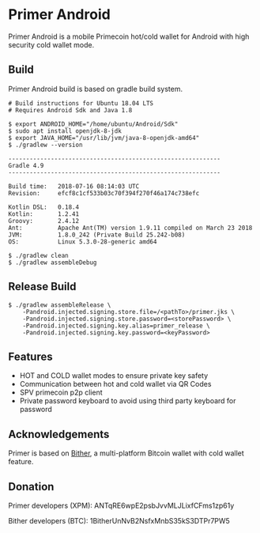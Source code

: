 Primer Android
==============

Primer Android is a mobile Primecoin hot/cold wallet for Android with high security cold wallet mode.

## Build

Primer Android build is based on gradle build system.

```
# Build instructions for Ubuntu 18.04 LTS
# Requires Android Sdk and Java 1.8

$ export ANDROID_HOME="/home/ubuntu/Android/Sdk"
$ sudo apt install openjdk-8-jdk
$ export JAVA_HOME="/usr/lib/jvm/java-8-openjdk-amd64"
$ ./gradlew --version

------------------------------------------------------------
Gradle 4.9
------------------------------------------------------------

Build time:   2018-07-16 08:14:03 UTC
Revision:     efcf8c1cf533b03c70f394f270f46a174c738efc

Kotlin DSL:   0.18.4
Kotlin:       1.2.41
Groovy:       2.4.12
Ant:          Apache Ant(TM) version 1.9.11 compiled on March 23 2018
JVM:          1.8.0_242 (Private Build 25.242-b08)
OS:           Linux 5.3.0-28-generic amd64

$ ./gradlew clean
$ ./gradlew assembleDebug
```

## Release Build

```
$ ./gradlew assembleRelease \
    -Pandroid.injected.signing.store.file=/<pathTo>/primer.jks \
    -Pandroid.injected.signing.store.password=<storePassword> \
    -Pandroid.injected.signing.key.alias=primer_release \
    -Pandroid.injected.signing.key.password=<keyPassword>
```

## Features

* HOT and COLD wallet modes to ensure private key safety
* Communication between hot and cold wallet via QR Codes
* SPV primecoin p2p client
* Private password keyboard to avoid using third party keyboard for password

## Acknowledgements

Primer is based on [Bither](https://github.com/bither/bither-android), a multi-platform Bitcoin wallet with cold wallet feature.

## Donation

Primer developers (XPM): ANTqRE6wpE2psbJvvMLJLixfCFms1zp61y

Bither developers (BTC): 1BitherUnNvB2NsfxMnbS35kS3DTPr7PW5

